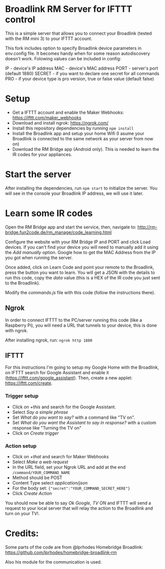 # Broadlink RM Server for IFTTT control

This is a simple server that allows you to connect your Broadlink (tested with the RM mini 3) to your IFTTT account.

This fork includes option to specify Broadlink device parameters in env.config file. It becomes handy when for some reason autodiscovery doesn't work. Folowing values can be included in config:

IP - device's IP address
MAC - device's MAC address
PORT - server's port (default 1880)
SECRET - if you want to declare one secret for all commands
PRO - if your device type is pro version, true or false value (default false)

# Setup
- Get a IFTTT account and enable the Maker Webhooks: https://ifttt.com/maker_webhooks
- Download and install ngrok: https://ngrok.com/
- Install this repository dependencies by running ```npm install```
- Install the Broadlink app and setup your home Wifi (I asume your Broadlink is connected to the same network as your server from now on)
- Download the RM Bridge app (Android only). This is needed to learn the IR codes for your appliances.

# Start the server
After installing the dependencies, run ```npm start``` to initialize the server. You will see in the console your Broadlink IP address, we will use it later.

# Learn some IR codes
Open the RM Bridge app and start the service, then, navigate to: http://rm-bridge.fun2code.de/rm_manage/code_learning.html

Configure the website with your RM Bridge IP and PORT and click Load devices. If you can't find your device you will need to manually add it using the *Add manually* option. Google how to get the MAC Address from the IP you got when running the server.

Once added, click on Learn Code and point your remote to the Broadlink, press the button you want to learn. You will get a JSON with the details to run this code, copy the *data* value (this is a HEX of the IR code you just sent to the Broadlink).

Modify the *commands.js* file with this code (follow the instructions there).

## Ngrok
In order to connect IFTTT to the PC/server running this code (like a Raspberry Pi), you will need a URL that tunnels to your device, this is done with ngrok. 

After installing ngrok, run: ```ngrok http 1880```

## IFTTT
For this instructions I'm going to setup my Google Home with the Broadlink, on IFTTT search for Google Assistant and enable it (https://ifttt.com/google_assistant). Then, create a new applet: https://ifttt.com/create.

### Trigger setup
- Click on *+this* and search for the Google Assistant.
- Select *Say a simple phrase*
- Set *What do you want to say?* with a command like "TV on".
- Set *What do you want the Assistant to say in response?* with a custom response like "Turning the TV on"
- Click on *Create trigger*

### Action setup
- Click on *+that* and search for Maker Webhooks
- Select *Make a web request*
- In the URL field, set your Ngrok URL and add at the end ```/command/YOUR_COMMAND_NAME```
- Method should be POST
- Content Type select *application/json*
- For the body set: ```{"secret":"YOUR_COMMAND_SECRET_HERE"}```
- Click *Create Action*

You should now be able to say *Ok Google, TV ON* and IFTTT will send a request to your local server that will relay the action to the Broadlink and turn on your TV!.

# Credits:
Some parts of the code are from @lprhodes Homebridge Broadlink:
https://github.com/lprhodes/homebridge-broadlink-rm

Also his module for the communication is used.
